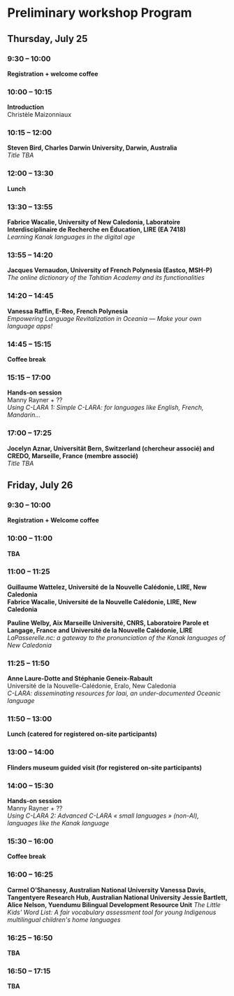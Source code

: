 # Preliminary workshop Program

## Thursday, July 25

### 9:30 – 10:00
**Registration + welcome coffee**

### 10:00 – 10:15
**Introduction**  
Christèle Maizonniaux

### 10:15 – 12:00
**Steven Bird, Charles Darwin University, Darwin, Australia**  
*Title TBA*

### 12:00 – 13:30
**Lunch**

### 13:30 – 13:55
**Fabrice Wacalie, University of New Caledonia, Laboratoire Interdisciplinaire de Recherche en Éducation, LIRE (EA 7418)**  
*Learning Kanak languages in the digital age*

### 13:55 – 14:20
**Jacques Vernaudon, University of French Polynesia (Eastco, MSH-P)**  
*The online dictionary of the Tahitian Academy and its functionalities*

### 14:20 – 14:45
**Vanessa Raffin, E-Reo, French Polynesia**  
*Empowering Language Revitalization in Oceania — Make your own language apps!*

### 14:45 – 15:15
**Coffee break**

### 15:15 – 17:00
**Hands-on session**  
Manny Rayner + ??  
*Using C-LARA 1: Simple C-LARA: for languages like English, French, Mandarin…*

### 17:00 – 17:25
**Jocelyn Aznar, Universität Bern, Switzerland (chercheur associé) and CREDO, Marseille, France (membre associé)**  
*Title TBA*

## Friday, July 26

### 9:30 – 10:00
**Registration + Welcome coffee**

### 10:00 – 11:00
**TBA**

### 11:00 – 11:25
**Guillaume Wattelez, Université de la Nouvelle Calédonie, LIRE, New Caledonia**  
**Fabrice Wacalie, Université de la Nouvelle Calédonie, LIRE, New Caledonia**

**Pauline Welby, Aix Marseille Université, CNRS, Laboratoire Parole et Langage, France and Université de la Nouvelle Calédonie, LIRE**  
*LaPasserelle.nc: a gateway to the pronunciation of the Kanak languages of New Caledonia*

### 11:25 – 11:50
**Anne Laure-Dotte and Stéphanie Geneix-Rabault**  
Université de la Nouvelle-Calédonie, Eralo, New Caledonia  
*C-LARA: disseminating resources for Iaai, an under-documented Oceanic language*

### 11:50 – 13:00
**Lunch (catered for registered on-site participants)**

### 13:00 – 14:00
**Flinders museum guided visit (for registered on-site participants)**

### 14:00 – 15:30
**Hands-on session**  
Manny Rayner + ??  
*Using C-LARA 2: Advanced C-LARA « small languages » (non-AI), languages like the Kanak language*

### 15:30 – 16:00
**Coffee break**

### 16:00 – 16:25
**Carmel O’Shanessy, Australian National University** 
**Vanessa Davis, Tangentyere Research Hub, Australian National University**
**Jessie Bartlett, Alice Nelson, Yuendumu Bilingual Development Resource Unit** 
*The Little Kids' Word List: A fair vocabulary assessment tool for young Indigenous multilingual children's home languages*

### 16:25 – 16:50
**TBA**

### 16:50 – 17:15
**TBA**
